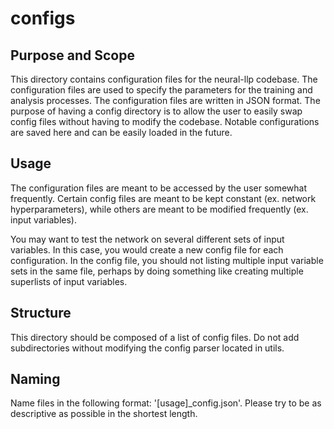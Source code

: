 # configs

## Purpose and Scope

This directory contains configuration files for the neural-llp codebase. The configuration files are used to specify the parameters for the training and analysis processes. The configuration files are written in JSON format. The purpose of having a config directory is to allow the user to easily swap config files without having to modify the codebase. Notable configurations are saved here and can be easily loaded in the future. 

## Usage

The configuration files are meant to be accessed by the user somewhat frequently. Certain config files are meant to be kept constant (ex. network hyperparameters), while others are meant to be modified frequently (ex. input variables). 

You may want to test the network on several different sets of input variables. In this case, you would create a new config file for each configuration. In the config file, you should not listing multiple input variable sets in the same file, perhaps by doing something like creating multiple superlists of input variables.

## Structure

This directory should be composed of a list of config files. Do not add subdirectories without modifying the config parser located in utils. 

## Naming

Name files in the following format: '[usage]_config.json'. Please try to be as descriptive as possible in the shortest length.